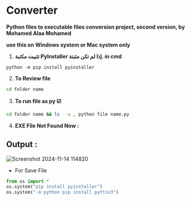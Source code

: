 # Converter
**Python files to executable files conversion project, second version, by Mohamed Alaa Mohamed**

**__use this on Windows system or Mac system only__**

1. **تثبيت مكتبة PyInstaller إذا لم تكن مثبتة. in cmd**
```
python -m pip install pyinstaller
```
2. __To Review file__
 ```bash
cd folder name
   ```
3. __To run file as py ☑️__
```bash
cd folder name && ls  -a , python file name.py
   ```
4. __EXE File Not Found Now :__


## __Output__ :
![Screenshot 2024-11-14 114820](https://github.com/user-attachments/assets/61a807c4-ee18-4144-bffb-f492e75e1794)

- For Save File 
```python
from os import *
os.system("pip install pyinstaller")
os.system("-m python pip install pyttsx3")
```

